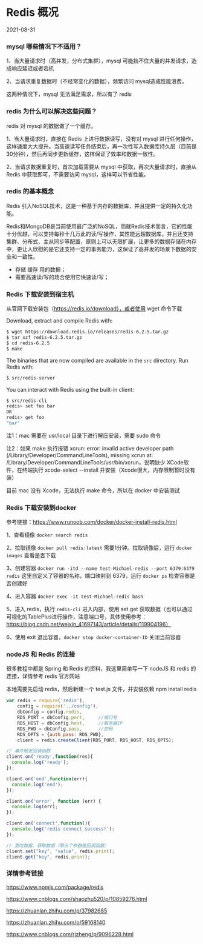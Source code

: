 # Redis 概况

2021-08-31

### mysql 哪些情况下不适用？

1、当大量请求时（高并发，分布式集群），mysql 可能挡不住大量的并发请求，造成响应延迟或者宕机

2、当请求重复数据时（不经常变化的数据），频繁访问 mysql造成性能浪费。

这两种情况下，mysql 无法满足需求，所以有了 redis

### redis 为什么可以解决这些问题？

redis 对 mysql 的数据做了一个缓存。

1、当大量请求时，直接在 Redis 上进行数据读写，没有对 mysql 进行任何操作，这样速度大大提升。当高速读写任务结束后，再一次性写入数据库持久层（目前是30分钟），然后再同步更新缓存，这样保证了效率和数据一致性。

2、当请求数据重复时，首次加载需要从 mysql 中获取，再次大量请求时，直接从 Redis 中获取即可，不需要访问 mysql，这样可以节省性能。

### redis 的基本概念

Redis 引入NoSQL技术，这是一种基于内存的数据库，并且提供一定的持久化功能。

Redis和MongoDB是当前使用最广泛的NoSQL，而就Redis技术而言，它的性能十分优越，可以支持每秒十几万此的读/写操作，其性能远超数据库，并且还支持集群、分布式、主从同步等配置，原则上可以无限扩展，让更多的数据存储在内存中，更让人欣慰的是它还支持一定的事务能力，这保证了高并发的场景下数据的安全和一致性。

- 存储 缓存 用的数据；
- 需要高速读/写的场合使用它快速读/写；

### Redis 下载安装到宿主机

从官网下载安装包（https://redis.io/download），或者使用 wget 命令下载

Download, extract and compile Redis with:

```bash
$ wget https://download.redis.io/releases/redis-6.2.5.tar.gz
$ tar xzf redis-6.2.5.tar.gz
$ cd redis-6.2.5
$ make
```

The binaries that are now compiled are available in the `src` directory. Run Redis with:

```bash
$ src/redis-server
```

You can interact with Redis using the built-in client:

```bash
$ src/redis-cli
redis> set foo bar
OK
redis> get foo
"bar"
```

注1：mac 需要在 usr/local 目录下进行解压安装，需要 sudo 命令

注2：如果 make 执行报错 xcrun: error: invalid active developer path (/Library/Developer/CommandLineTools), missing xcrun at: /Library/Developer/CommandLineTools/usr/bin/xcrun，说明缺少 XCode软件，在终端执行 xcode-select --install 并安装（Xcode很大，内存限制暂时没有装）

目前 mac 没有 Xcode，无法执行 make 命令，所以在 docker 中安装测试

### Redis 下载安装到docker

参考链接：https://www.runoob.com/docker/docker-install-redis.html

1、查看镜像 `docker search redis`

2、拉取镜像 `docker pull redis:latest` 需要1分钟。拉取镜像后，运行 `docker images` 查看是否下载

3、创建容器 `docker run -itd --name test-Michael-redis --port 6379:6379 redis` 这里自定义了容器的名称，端口映射到 6379，运行 `docker ps` 检查容器是否创建好

4、进入容器 `docker exec -it test-Michael-redis bash`

5、进入 redis，执行 `redis-cli` 进入内部，使用 set get 获取数据（也可以通过可视化的TablePlus进行操作，注意端口号，具体使用参考：https://blog.csdn.net/weixin_41697143/article/details/119904196）

6、使用 exit 退出容器，`docker stop docker-container-ID` 关闭当前容器

### nodeJS 和 Redis 的连接

很多教程中都是 Spring 和 Redis 的资料，我这里简单写一下 nodeJS 和 redis 的连接，详情参考 redis 官方网站

本地需要先启动 redis，然后新建一个 test.js 文件，并安装依赖 npm install redis

~~~js
var redis = require('redis'),
    config = require('../config'),
    dbConfig = config.redis,
    RDS_PORT = dbConfig.port,     //端口号
    RDS_HOST = dbConfig.host,     //服务器IP
    RDS_PWD = dbConfig.pass,      //密码
    RDS_OPTS = {auth_pass: RDS_PWD},
    client = redis.createClient(RDS_PORT, RDS_HOST, RDS_OPTS);

// 事件触发回调函数
client.on('ready',function(res){
  console.log('ready');
});

client.on('end',function(err){
  console.log('end');
});

client.on('error', function (err) {
  console.log(err);
});

client.on('connect',function(){
  console.log('redis connect success!');
});

// 更改数据、获取数据（第三个参数是回调函数）
client.set("key", "value", redis.print);
client.get("key", redis.print);
~~~



### 详情参考链接

https://www.npmjs.com/package/redis

https://www.cnblogs.com/shaozhu520/p/10859276.html

https://zhuanlan.zhihu.com/p/37982685

https://zhuanlan.zhihu.com/p/59168140

https://www.cnblogs.com/rjzheng/p/9096228.html
